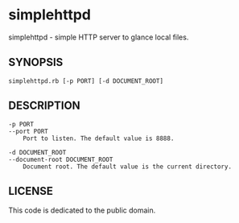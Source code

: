 simplehttpd
===========
simplehttpd - simple HTTP server to glance local files.


SYNOPSIS
--------
    simplehttpd.rb [-p PORT] [-d DOCUMENT_ROOT]


DESCRIPTION
-----------
    -p PORT
    --port PORT
        Port to listen. The default value is 8888.
    
    -d DOCUMENT_ROOT
    --document-root DOCUMENT_ROOT
        Document root. The default value is the current directory.


LICENSE
-------
This code is dedicated to the public domain.
